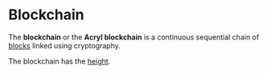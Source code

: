 # Blockchain

The **blockchain** or the **Acryl blockchain** is a continuous sequential chain of [blocks](/blockchain/block.md) linked using cryptography.

The blockchain has the [height](/blockchain/blockchain/blockchain-height.md).
